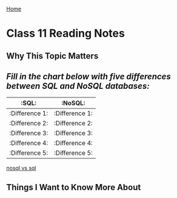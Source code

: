 [Home](https://pgmorales76.github.io/reading_notes_301/)

# Class 11 Reading Notes

## Why This Topic Matters

### 

## *Fill in the chart below with five differences between SQL and NoSQL databases:*

| :SQL:            |   :NoSQL:       |
| -----------      | ----------      |
|   :Difference 1: |  :Difference 1: |
|   :Difference 2: |  :Difference 2: |
|   :Difference 3: |  :Difference 3: |
|   :Difference 4: |  :Difference 4: |
|   :Difference 5: |  :Difference 5: |



[nosql vs sql](https://www.thegeekstuff.com/2014/01/sql-vs-nosql-db/?utm_source=tuicool)

## Things I Want to Know More About

###
